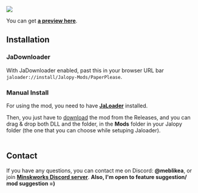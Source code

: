 [![](https://img.shields.io/github/downloads/Jalopy-Mods/DDR-PaperPlease/total)](#)

You can get <b>[a preview here](https://youtu.be/iFBLRI4w0Rw)</b>.
<br>
## Installation

### JaDownloader

With JaDownloader enabled, past this in your browser URL bar `jaloader://install/Jalopy-Mods/PaperPlease`.

### Manual Install

For using the mod, you need to have <b>[JaLoader](https://github.com/theLeaxx/JaLoader)</b> installed.

Then, you just have to [download](https://github.com/MeblIkea/Jalopy-PaperPlease/releases) the mod from the Releases, and you can drag & drop both DLL and the folder, in the **Mods** folder in your Jalopy folder (the one that you can choose while setuping Jaloader).<br><br>

## Contact

If you have any questions, you can contact me on Discord: <b>@meblikea</b>, or join <b>[Minskworks Discord server](https://discord.gg/TqCwKdR)</b>.
<b>Also, I'm open to feature suggestion/ mod suggestion =)</b>

